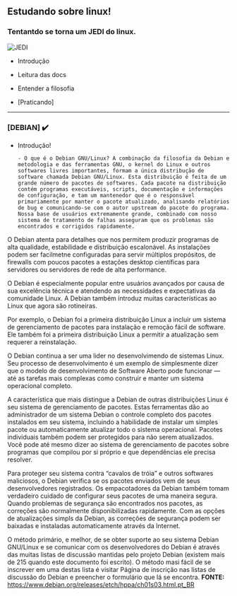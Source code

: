 ## Estudando sobre linux!

### Tentantdo se torna um **JEDI** do <b>linux</b>.

![JEDI](https://yt3.ggpht.com/-GRFmbt_62QE/AAAAAAAAAAI/AAAAAAAAAAA/5xW-D4H4b5k/s900-c-k-no-mo-rj-c0xffffff/photo.jpg)

- Introdução

- Leitura das docs

- Entender a filosofia 

- [Praticando]

__________________________________

### [DEBIAN] :heavy_check_mark:

- Introdução!

      - O que é o Debian GNU/Linux? A combinação da filosofia da Debian e metodologia e das ferramentas GNU, o kernel do Linux e outros softwares livres importantes, formam a única distribução de software chamada Debian GNU/Linux. Esta distribuição é feita de um grande número de pacotes de softwares. Cada pacote na distribuição contém programas executáveis, scripts, documentação e informações de configuração, e tam um mantenedor que é o responsável primariamente por manter o pacote atualizado, analisando relatórios de bug e comunicando-se com o autor upstream do pacote do programa. Nossa base de usuários extremamente grande, combinado com nosso sistema de tratamento de falhas asseguram que os problemas são encontrados e corrigidos rapidamente.

O Debian atenta para detalhes que nos permitem produzir programas de alta qualidade, estabilidade e distribuição escalonável. As instalações podem ser facilmetne configuradas para servir múltiplos propósitos, de firewalls com poucos pacotes a estações desktop científicas para servidores ou servidores de rede de alta performance.

O Debian é especialmente popular entre usuários avançados por causa de sua excelência técnica e atendendo as necessidades e expectativas da comunidade Linux. A Debian também introduz muitas características ao Linux que agora são rotineiras.

Por exemplo, o Debian foi a primeira distribuição Linux a incluir um sistema de gerenciamento de pacotes para instalação e remoção fácil de software. Ele também foi a primeira distribuição Linux a permitir a atualização sem requerer a reinstalação.

O Debian continua a ser uma lider no desenvolvimendo de sistemas Linux. Seu processo de desenvolvimento é um exemplo de simplesmente dizer que o modelo de desenvolvimento de Software Aberto pode funcionar — até as tarefas mais complexas como construir e manter um sistema operacional completo.

A característica que mais distingue a Debian de outras distribuições Linux é seu sistema de gerenciamento de pacotes. Estas ferramentas dão ao administrador de um sistema Debian o controle completo dos pacotes instalados em seu sistema, incluindo a habilidade de instalar um simples pacote ou automaticamente atualizar todo o sistema operacional. Pacotes individuais também podem ser protegidos para não serem atualizados. Você pode até mesmo dizer ao sistema de gerenciamento de pacotes sobre programas que compilou por si próprio e que dependências ele precisa resolver.

Para proteger seu sistema contra “cavalos de tróia” e outros softwares maliciosos, o Debian verifica se os pacotes enviados vem de seus desenvolvedores registrados. Os empacotadores da Debian também tomam verdadeiro cuidado de configurar seus pacotes de uma maneira segura. Quando problemas de segurança são encontrados nos pacotes, as correções são normalmente disponibilizadas rapidamente. Com as opções de atualizações simpls da Debian, as correções de segurança podem ser baixadas e instaladas automaticamente através da Internet.

O método primário, e melhor, de se obter suporte ao seu sistema Debian GNU/Linux e se comunicar com os desenvolvedores do Debian é através das muitas listas de discussão mantidas pelo projeto Debian (existem mais de 215 quando este documento foi escrito). O método masi fácil de se inscrever em uma destas lista é visitar Página de inscrição nas listas de discussão do Debian e preencher o formulário que lá se encontra.
<b>FONTE:</b> https://www.debian.org/releases/etch/hppa/ch01s03.html.pt_BR

